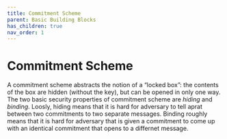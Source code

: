 ```yaml
---
title: Commitment Scheme
parent: Basic Building Blocks
has_children: true
nav_order: 1
---
```


# Commitment Scheme



A commitment scheme abstracts the notion of a “locked box”: the contents of the box are hidden (without the key), but can be opened in only one way. 
The two basic security properties of commitment scheme are _hiding_ and _binding_. Loosly, hiding means that it is hard for adversary to tell aprat between two commitments to two separate messages. Binding roughly means that it is hard for adversary that is given a commitment to come up with an identical commitment that opens to a differnet message.